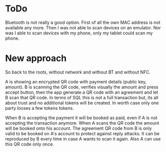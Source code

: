# ToDo
Bluetooth is not really a good option.
First of all the own MAC address is not available any more.
Then I was not able to scan devices on an emulator.
Nor was I able to scan devices with my phone, only my tablet could scan my phone.

# New approach
So back to the roots, without network and without BT and without NFC.

A is showing an encrypted QR code with payment details (public key, amount).
B is scanning the QR code, verifies visually the amount and press accept button, then the app generate a QR code with an agreement and let B scan that QR code.
In terms of SQL this is not a full transaction but, its all about trust and no additional tokens will be created.
In worth case only one party looses a few tokens tokens.

When B is accepting the payment it will be booked as paid, even if A is not accepting the transaction anymore.
When A scans the QR code the amount will be booked onto his account.
The agreement QR code from B is only valid to be booked on A's account to protect against reply attacks. 
It can be reproduced by B every time in case A wants to scan it again.
Also A can use this QR code only once. 